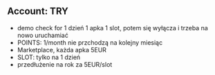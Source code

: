 ## Account: TRY
+ demo check for 1 dzień 1 apka 1 slot, potem się wyłącza i trzeba na nowo uruchamiać
+ POINTS: 1/month nie przchodzą na kolejny miesiąc
+ Marketplace, każda apka 5EUR
+ SLOT: tylko na 1 dzień
+ przedłużenie na rok za 5EUR/slot
